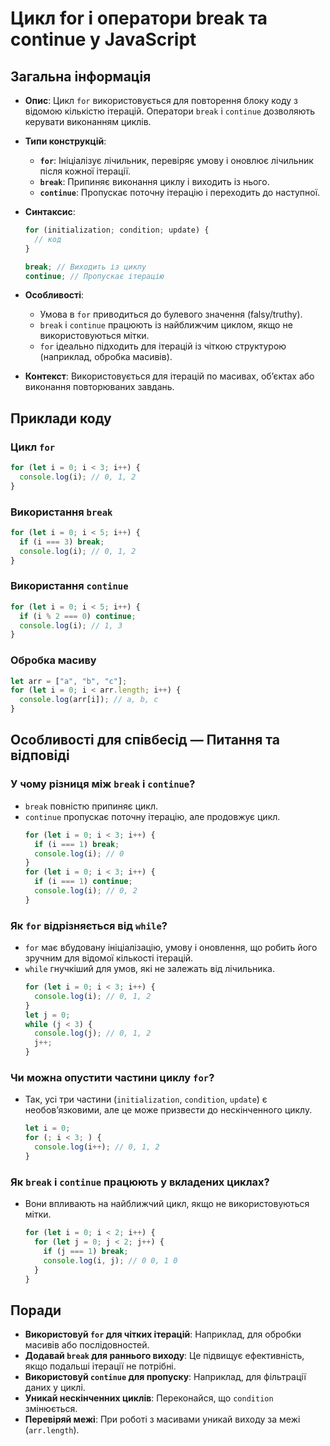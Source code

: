 # Цикл for і оператори break та continue у JavaScript

## Загальна інформація

- **Опис**: Цикл `for` використовується для повторення блоку коду з відомою кількістю ітерацій. Оператори `break` і `continue` дозволяють керувати виконанням циклів.
- **Типи конструкцій**:
  - **`for`**: Ініціалізує лічильник, перевіряє умову і оновлює лічильник після кожної ітерації.
  - **`break`**: Припиняє виконання циклу і виходить із нього.
  - **`continue`**: Пропускає поточну ітерацію і переходить до наступної.
- **Синтаксис**:

  ```js
  for (initialization; condition; update) {
    // код
  }

  break; // Виходить із циклу
  continue; // Пропускає ітерацію
  ```

- **Особливості**:
  - Умова в `for` приводиться до булевого значення (falsy/truthy).
  - `break` і `continue` працюють із найближчим циклом, якщо не використовуються мітки.
  - `for` ідеально підходить для ітерацій із чіткою структурою (наприклад, обробка масивів).
- **Контекст**: Використовується для ітерацій по масивах, об’єктах або виконання повторюваних завдань.

## Приклади коду

### Цикл `for`

```js
for (let i = 0; i < 3; i++) {
  console.log(i); // 0, 1, 2
}
```

### Використання `break`

```js
for (let i = 0; i < 5; i++) {
  if (i === 3) break;
  console.log(i); // 0, 1, 2
}
```

### Використання `continue`

```js
for (let i = 0; i < 5; i++) {
  if (i % 2 === 0) continue;
  console.log(i); // 1, 3
}
```

### Обробка масиву

```js
let arr = ["a", "b", "c"];
for (let i = 0; i < arr.length; i++) {
  console.log(arr[i]); // a, b, c
}
```

## Особливості для співбесід — Питання та відповіді

### У чому різниця між `break` і `continue`?

- `break` повністю припиняє цикл.
- `continue` пропускає поточну ітерацію, але продовжує цикл.
  ```js
  for (let i = 0; i < 3; i++) {
    if (i === 1) break;
    console.log(i); // 0
  }
  for (let i = 0; i < 3; i++) {
    if (i === 1) continue;
    console.log(i); // 0, 2
  }
  ```

### Як `for` відрізняється від `while`?

- `for` має вбудовану ініціалізацію, умову і оновлення, що робить його зручним для відомої кількості ітерацій.
- `while` гнучкіший для умов, які не залежать від лічильника.
  ```js
  for (let i = 0; i < 3; i++) {
    console.log(i); // 0, 1, 2
  }
  let j = 0;
  while (j < 3) {
    console.log(j); // 0, 1, 2
    j++;
  }
  ```

### Чи можна опустити частини циклу `for`?

- Так, усі три частини (`initialization`, `condition`, `update`) є необов’язковими, але це може призвести до нескінченного циклу.
  ```js
  let i = 0;
  for (; i < 3; ) {
    console.log(i++); // 0, 1, 2
  }
  ```

### Як `break` і `continue` працюють у вкладених циклах?

- Вони впливають на найближчий цикл, якщо не використовуються мітки.
  ```js
  for (let i = 0; i < 2; i++) {
    for (let j = 0; j < 2; j++) {
      if (j === 1) break;
      console.log(i, j); // 0 0, 1 0
    }
  }
  ```

## Поради

- **Використовуй `for` для чітких ітерацій**: Наприклад, для обробки масивів або послідовностей.
- **Додавай `break` для раннього виходу**: Це підвищує ефективність, якщо подальші ітерації не потрібні.
- **Використовуй `continue` для пропуску**: Наприклад, для фільтрації даних у циклі.
- **Уникай нескінченних циклів**: Переконайся, що `condition` змінюється.
- **Перевіряй межі**: При роботі з масивами уникай виходу за межі (`arr.length`).
